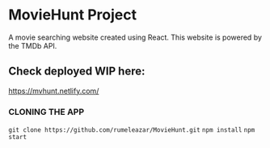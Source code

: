 # MovieHunt Project #
A movie searching website created using React. This website is powered by the TMDb API. 

## Check deployed WIP here: ## 

https://mvhunt.netlify.com/

### CLONING THE APP ###

`git clone https://github.com/rumeleazar/MovieHunt.git`
`npm install`
`npm start`
